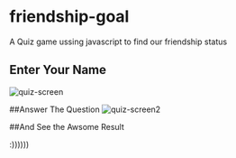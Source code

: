 # friendship-goal

A Quiz game ussing javascript to find our friendship status

## Enter Your Name
![quiz-screen](https://user-images.githubusercontent.com/42208796/52900876-ba25f180-321d-11e9-80c8-c5390ae60e8b.png)

##Answer The Question
![quiz-screen2](https://user-images.githubusercontent.com/42208796/52900877-ba25f180-321d-11e9-8957-f58559e02b68.png)


##And See the Awsome Result 

:))))))
